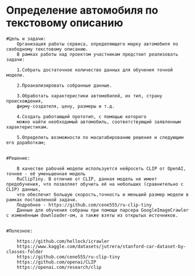 # Определение автомобиля по текстовому описанию
	#Цель и задачи:
		Организация работы сервиса, определяющего марку автомобиля по свободному текстовому описанию.
		В рамках работы над проектом участникам предстоит реализовать задачи:
		
		1.Собрать достаточное количество данных для обучения точной модели.
			
		2.Проанализировать собранные данные.
			
		3.Обработать характеристики автомобилей, их тип, страну происхождения,
		фирму-создателя, цену, размеры и т.д.
			
		4.Создать работающий прототип, с помощью которого 
		можно найти необходимый автомобиль, соответствующий заявленным характеристикам.
			
		5.Определить возможности по масштабированию решения и следующим его доработкам;


	#Решение:

		В качестве рабочей модели используется нейросеть CLIP от OpenAI, точнее - её уменьшенная модель 
		RuClipTiny. В отличие от CLIP, данная модель не имеет предобучения, что позволяет обучить её на небольших (сравнительно с CLIP) данных,
		что обеспечит большую скорость,точность и меньший размер модели в рамках поставленной задачи.
		Подробнее - https://github.com/cene555/ru-clip-tiny
		Данные для обучения собраны при помощи парсера GoogleImageCrawler с изменённым downloader-ом, а также взяты из открытых источников.


	#Полезное:

		https://github.com/hellock/icrawler
		https://www.kaggle.com/datasets/jutrera/stanford-car-dataset-by-classes-folder
		https://github.com/cene555/ru-clip-tiny
		https://github.com/openai/CLIP
		https://openai.com/research/clip
